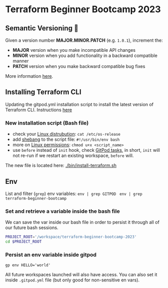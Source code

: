 # Terraform Beginner Bootcamp 2023

## Semantic Versioning 🦄

Given a version number **MAJOR.MINOR.PATCH** (e.g. `1.0.1`), increment the:

- **MAJOR** version when you make incompatible API changes
- **MINOR** version when you add functionality in a backward compatible manner
- **PATCH** version when you make backward compatible bug fixes

More information [here](https://semver.org/).

## Installing Terraform CLI

Updating the gitpod.yml installation script to install the latest version of Terraform CLI.
Instructions [here](https://developer.hashicorp.com/terraform/tutorials/aws-get-started/install-cli)

### New installation script (Bash file)

- check your [Linux distrubution](https://linuxize.com/post/how-to-check-linux-version/): `cat /etc/os-release`
- add [shebang](https://linuxize.com/post/bash-shebang/) to the script file: `#!/usr/bin/env bash`
- more on [Linux permissions](https://www.redhat.com/sysadmin/linux-file-permissions-explained):
  `chmod u+x <script_name>`
- use `before` instead of `init` hook, check [GitPod tasks](https://www.gitpod.io/docs/configure/workspaces/tasks), in short, `init` will not re-run if we restart an existing workspace, `before` will.

The new file is located here: [./bin/install-terraform.sh](./bin/install-terraform.sh)

## Env
List and filter (`grep`) env variables:
`env | grep GITPOD `
`env | grep terraform-beginner-bootcamp`

### Set and retrieve a variable inside the bash file
We can save the var inside our bash file in order to persist it through all of our future bash sessions. 
```bash
PROJECT_ROOT='/workspace/terraform-beginner-bootcamp-2023'
cd $PROJECT_ROOT
```

### Persist an env variable inside gitpod
```
gp env HELLO='world'
```
All future workspaces launched will also have access.
You can also set it inside `.gitpod.yml` file (but only good for non-sensitive en vars).